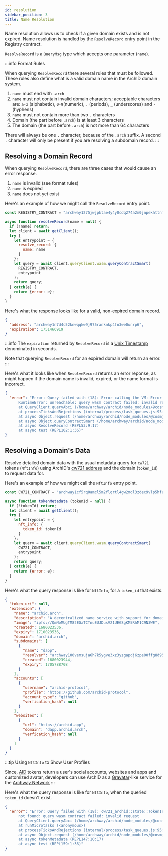 ```yaml
---
id: resolution
sidebar_position: 3
title: Name Resolution
---
```


Name resolution allows us to check if a given domain exists and is not expired. Name resolution is handled by the `ResolveRecord` entry point in the Registry contract.

`ResolveRecord` is a `QueryMsg` type which accepts one parameter (`name`).

:::info Format Rules

When querying `ResolveRecord` there several rules that must be followed. These rules also define what is a valid domain name in the ArchID domain system.

1. `name` must end with `.arch`
2. `name` must not contain invalid domain characters; acceptable characters are: `a-z` (alphabetic), `0-9`(numeric), `.` (periods), `_` (underscores) and `-` (hyphens)
3. `name` must not contain more than two `.` characters
4. Domain (the part before `.arch`) is at least 3 characters
5. The domain (the part before `.arch`) is not more than 64 characters

There will always be one `.` character, because of the `.arch` suffix. A second `.` character will only be present if you are resolving a subdomain record.
:::

## Resolving a Domain Record

When querying `ResolveRecord`, there are three cases that would cause an error response.

1. `name` is invalid (see format rules)
2. `name` is expired
3. `name` does not yet exist

Here's an example of how we might call the `ResolveRecord` entry point.

```js
const REGISTRY_CONTRACT = "archway1275jwjpktae4y4y0cdq274a2m0jnpekhttnfuljm6n59wnpyd62qppqxq0";

async function resolveRecord(name = null) {
  if (!name) return;
  let client = await getClient();
  try {
    let entrypoint = {
      resolve_record: {
        name: name
      }
    };
    let query = await client.queryClient.wasm.queryContractSmart(
      REGISTRY_CONTRACT,
      entrypoint
    );
    return query;
  } catch(e) {
    return {error: e};
  }
}
```

Here's what the response looks like for a valid, non-expired domain record.

```json
{
  "address": "archway1n7d4c52knwqqkw9j975ranknkp4fn3we0unrp6",
  "expiration": 1751466919
}
```

:::info
The `expiration` returned by `ResolveRecord` is a [Unix Timestamp](https://en.wikipedia.org/wiki/Unix_time) denominated in seconds.

Note that querying `ResolveRecord` for an expired domain will return an error.
:::

Here's what it looks like when `ResolveRecord` returns an error reponse, as might happen if the domain name is invalid, expired, or the name format is incorrect.

```json
{
  "error": "Error: Query failed with (18): Error calling the VM: Error executing Wasm: Wasmer runtime error: 
      RuntimeError: unreachable: query wasm contract failed: invalid request
      at QueryClient.queryAbci (/home/archway/archid/node_modules/@cosmjs/stargate/build/queryclient/queryclient.js:134:19)
      at processTicksAndRejections (internal/process/task_queues.js:95:5)
      at async Object.request (/home/archway/archid/node_modules/@cosmjs/stargate/build/queryclient/utils.js:35:30)
      at async Object.queryContractSmart (/home/archway/archid/node_modules/@cosmjs/cosmwasm-stargate/build/modules/wasm/queries.js:59:34)
      at async ResolveRecord (REPL53:9:17)
      at async test (REPL102:1:36)"
}
```

## Resolving a Domain's Data

Resolve detailed domain data with the usual metadata query for `cw721` tokens (`NftInfo`) using ArchID's  [cw721 address](/docs/dapps/intro#smart-contract-addresses) and the domain (`token_id`) to request data for. 

Here's an example of how we might call the `NftInfo` entry point.

```js
const CW721_CONTRACT = "archway1cf5rq0amcl5m2flqrtl4gw2mdl3zdec9vlp5hfa9hgxlwnmrlazsdycu4l";

async function tokenMetadata (tokenId = null) {
  if (!tokenId) return;
  let client = await getClient();
  try {
    let entrypoint = {
      nft_info: {
        token_id: tokenId
      }
    };
    let query = await client.queryClient.wasm.queryContractSmart(
      CW721_CONTRACT,
      entrypoint
    );
    return query;
  } catch(e) {
    return {error: e};
  }
}
```

Here's what the query response is like for `NftInfo`, for a `token_id` that exists.

```json
{
  "token_uri": null,
  "extension": {
    "name": "archid.arch",
    "description": "A decentralized name service with support for domains, subdomains, and web2 identity verifcation",
    "image": "ipfs://QmNoMUgTM82EGaTCTnuEUJDusV21UEGSgKM5RhM1C9N3WE",
    "created": 1680023536,
    "expiry": 1710023536,
    "domain": "archid.arch",
    "subdomains": [
      {
        "name": "dapp",
        "resolver": "archway100vemsuja6h7k5ygve3xz3yzgapdj6zpe00ffg8d95hpwj9d8v5q8zc9zh",
        "created": 1680023944,
        "expiry": 1705788708
      }
    ],
    "accounts": [
      {
        "username": "archid-protocol",
        "profile": "https://github.com/archid-protocol",
        "account_type": "github",
        "verfication_hash": null
      }
    ],
    "websites": [
      {
        "url": "https://archid.app",
        "domain": "dapp.archid.arch",
        "verfication_hash": null
      }
    ]
  }
}
```

:::tip Using `NftInfo` to Show User Profiles

Since, [AID](https://testnet.mintscan.io/archway-testnet/wasm/contract/archway146htsfvftmq8fl26977w9xgdwmsptr2quuf7yyra4j0gttx32z3secq008) tokens return a user's social accounts, websites and apps and customized avatar, developers can use ArchID as a [Gravatar](https://en.gravatar.com)-like service for the [Archway Network](https://archway.io)
:::


Here's what the query response is like for `NftInfo`, when the queried `token_id` doesn't exist.

```json
{
  "error": "Error: Query failed with (18): cw721_archid::state::TokenInfo<core::option::Option<archid_token::Metadata>> 
      not found: query wasm contract failed: invalid request
      at QueryClient.queryAbci (/home/archway/archid/node_modules/@cosmjs/stargate/build/queryclient/queryclient.js:134:19)
      at runMicrotasks (<anonymous>)
      at processTicksAndRejections (internal/process/task_queues.js:95:5)
      at async Object.request (/home/archway/archid/node_modules/@cosmjs/stargate/build/queryclient/utils.js:35:30)      at async Object.queryContractSmart (/home/archway/archid/node_modules/@cosmjs/cosmwasm-stargate/build/modules/wasm/queries.js:59:34)
      at async tokenMetadata (REPL147:10:17)
      at async test (REPL159:1:36)"
}
```